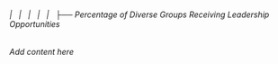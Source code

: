 ###### |   |   |   |   |   ├── Percentage of Diverse Groups Receiving Leadership Opportunities

*Add content here*